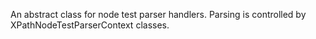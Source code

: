 An abstract class for node test parser handlers. Parsing is controlled by XPathNodeTestParserContext classes.